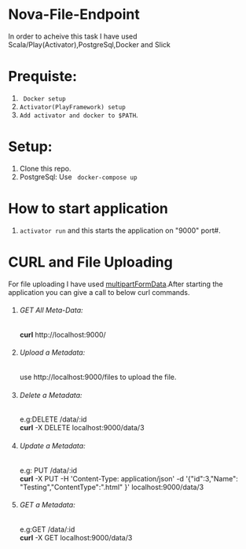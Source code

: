 # Nova-File-Endpoint
In order to acheive this task I have used Scala/Play(Activator),PostgreSql,Docker and Slick

# Prequiste:
1. ``` Docker setup``` 
2. ```Activator(PlayFramework) setup``` 
3. ```Add activator and docker to $PATH```.

# Setup:
1) Clone this repo.
2) PostgreSql: Use ``` docker-compose up```

# How to start application
1. ```activator run``` and this starts the application on "9000" port#.

# CURL and File Uploading
For file uploading I have used [multipartFormData](http://stackoverflow.com/a/4073451).After starting the application you can give a call to below curl commands.

1. ###### GET All Meta-Data:
    **curl** http://localhost:9000/

2. ###### Upload a Metadata:
    use http://localhost:9000/files to upload the file.

3. ###### Delete a Metadata: 
   e.g:DELETE  /data/:id   
    **curl** -X DELETE localhost:9000/data/3

4. ###### Update a Metadata:
   e.g: PUT    /data/:id     
    **curl** -X PUT -H 'Content-Type: application/json' -d '{"id":3,"Name": "Testing","ContentType":".html" }' localhost:9000/data/3

5. ###### GET a Metadata: 
   e.g:GET  /data/:id   
    **curl** -X GET localhost:9000/data/3
